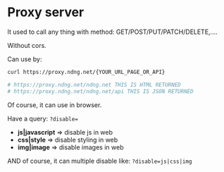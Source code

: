 # Proxy server

It used to call any thing with method: GET/POST/PUT/PATCH/DELETE,....

Without cors.

Can use by:

```bash
curl https://proxy.ndng.net/{YOUR_URL_PAGE_OR_API}

# https://proxy.ndng.net/ndng.net THIS IS HTML RETURNED
# https://proxy.ndng.net/ndng.net/api THIS IS JSON RETURNED
```

Of course, it can use in browser.

Have a query: `?disable=`

- **js|javascript** => disable js in web
- **css|style** => disable styling in web
- **img|image** => disable images in web

AND of course, it can multiple disable like: `?disable=js|css|img`
